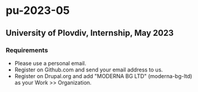 # pu-2023-05

## University of Plovdiv, Internship, May 2023

### Requirements

- Please use a personal email.
- Register on Github.com and send your email address to us.
- Register on Drupal.org and add "MODERNA BG LTD" (moderna-bg-ltd) as your Work >> Organization.
